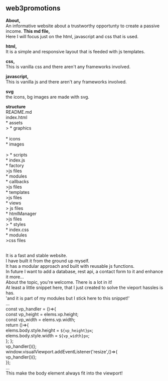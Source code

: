 ## web3promotions
**About,**
<br/>An informative website about a trustworthy opportunty to create a passive income.
**This md file,**
<br/>Here I will focus just on the html, javascript and css that is used.

**html,**
<br/>It is a simple and responsive layout that is feeded with js templates.

**css,**
<br/>This is vanilla css and there aren't any frameworks involved.

**javascript,**
<br/>This is vanilla js and there aren't any frameworks involved.

**svg**
<br/> the icons, bg images are made with svg.

**structure**
<br/>README.md
<br/>index.html
<br/>* assets
<br/>>	* graphics  
<br/>		* icons 
<br/>		* images  
<br/>>	* scripts
<br/>		* index.js
<br/>		* factory
<br/>			>js files
<br/>		* modules
<br/>			* callbacks
<br/>				>js files
<br/>			* templates
<br/>				>js files
<br/>		* views
<br/>>			js files
<br/>		* htmlManager
<br/>			>js files
<br/>>	* styles
<br/>		* index.css
<br/>		* modules
<br/>			>css files

<br/>It is a fast and stable website.
<br/>I have built it from the ground up myself. 
<br/>It has a modular approach and built with reusable js functions.
<br/>In future I want to add a database, rest api, a contact form to it and enhance it more... 
<br/>About the topic, you're welcome. There is a lot in it!
<br/>At least a little snippet here, that I just created to solve the vieport hassles is has.
<br/>'and it is part of my modules but I stick here to this snippet!'
<br/>
...
	<br/>const vp_handler = ()=>{
		<br/>const vp_height = elems.vp.height;
		<br/>const vp_width = elems.vp.width;
		<br/>return ()=>{
			<br/>elems.body.style.height = `${vp_height}px`;
			<br/>elems.body.style.width = `${vp_width}px`;
		<br/>};
	};
	<br/>vp_handler()();
	<br/>window.visualViewport.addEventListener('resize',()=>{
		<br/>vp_handler()();
	<br/>});
<br/>
...
<br/>
This make the body element always fit into the viewport!